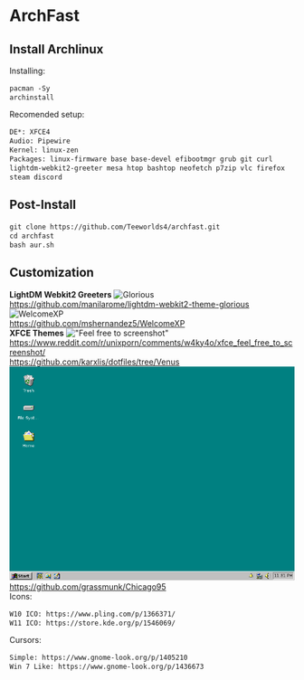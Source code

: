 # ArchFast
## Install Archlinux
Installing:
```
pacman -Sy
archinstall
```
Recomended setup:
```
DE*: XFCE4
Audio: Pipewire
Kernel: linux-zen
Packages: linux-firmware base base-devel efibootmgr grub git curl lightdm-webkit2-greeter mesa htop bashtop neofetch p7zip vlc firefox steam discord 
```
## Post-Install
```
git clone https://github.com/Teeworlds4/archfast.git
cd archfast
bash aur.sh
```
## Customization
**LightDM Webkit2 Greeters**
![Glorious](https://github.com/manilarome/lightdm-webkit2-theme-glorious/blob/master/glorious.gif)
<br/>https://github.com/manilarome/lightdm-webkit2-theme-glorious
![WelcomeXP](https://github.com/mshernandez5/WelcomeXP/blob/master/screenshot/login.png)
<br/>https://github.com/mshernandez5/WelcomeXP
<br/>
**XFCE Themes**
!["Feel free to screenshot"](https://i.redd.it/oguf9bet6yc91.png)
<br/>https://www.reddit.com/r/unixporn/comments/w4ky4o/xfce_feel_free_to_screenshot/
<br/>https://github.com/karxlis/dotfiles/tree/Venus
![Chicago95](https://github.com/grassmunk/Chicago95/raw/master/Screenshots/Chicago95_Desktop.png)
<br/>https://github.com/grassmunk/Chicago95
<br/>Icons:
```
W10 ICO: https://www.pling.com/p/1366371/
W11 ICO: https://store.kde.org/p/1546069/
```
Cursors:
```
Simple: https://www.gnome-look.org/p/1405210
Win 7 Like: https://www.gnome-look.org/p/1436673
```
